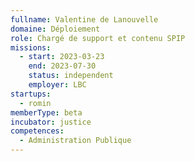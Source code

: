 ```yaml
---
fullname: Valentine de Lanouvelle
domaine: Déploiement
role: Chargé de support et contenu SPIP
missions:
  - start: 2023-03-23
    end: 2023-07-30
    status: independent
    employer: LBC
startups:
  - romin
memberType: beta
incubator: justice
competences:
  - Administration Publique
---
```

